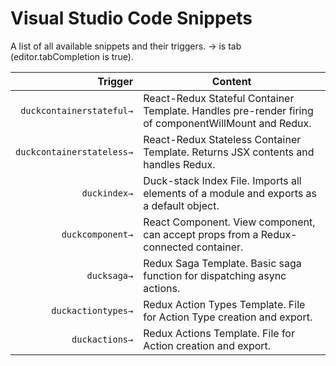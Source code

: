 # Visual Studio Code Snippets

A list of all available snippets and their triggers. → is tab (editor.tabCompletion is true).

| Trigger  | Content |
| -------: | ------- |
| `duckcontainerstateful→`  | React-Redux Stateful Container Template. Handles pre-render firing of componentWillMount and Redux. |
| `duckcontainerstateless→` | React-Redux Stateless Container Template. Returns JSX contents and handles Redux. |
| `duckindex→`  | Duck-stack Index File. Imports all elements of a module and exports as a default object. |
| `duckcomponent→`  | React Component. View component, can accept props from a Redux-connected container. |
| `ducksaga→`   | Redux Saga Template. Basic saga function for dispatching async actions. |
| `duckactiontypes→`  | Redux Action Types Template. File for Action Type creation and export. |
| `duckactions→`   | Redux Actions Template. File for Action creation and export. |
